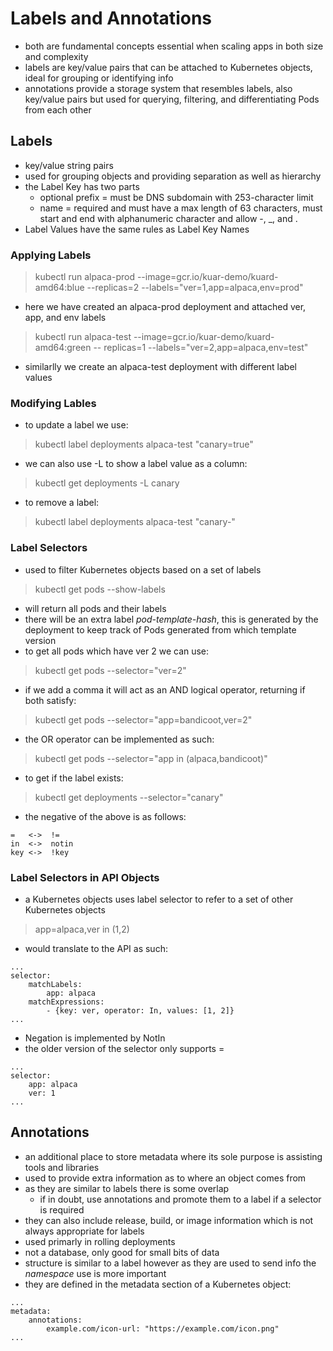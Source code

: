 # Labels and Annotations

- both are fundamental concepts essential when scaling apps in both size and complexity
- labels are key/value pairs that can be attached to Kubernetes objects, ideal for grouping or identifying info
- annotations provide a storage system that resembles labels, also key/value pairs but used for querying, filtering, and differentiating Pods from each other

## Labels

- key/value string pairs
- used for grouping objects and providing separation as well as hierarchy 
- the Label Key has two parts
    - optional prefix = must be DNS subdomain with 253-character limit
    - name = required and must have a max length of 63 characters, must start and end with alphanumeric character and allow -, _, and .
- Label Values have the same rules as Label Key Names

### Applying Labels

> kubectl run alpaca-prod --image=gcr.io/kuar-demo/kuard-amd64:blue --replicas=2 --labels="ver=1,app=alpaca,env=prod"

- here we have created an alpaca-prod deployment and attached ver, app, and env labels

> kubectl run alpaca-test --image=gcr.io/kuar-demo/kuard-amd64:green -- replicas=1 --labels="ver=2,app=alpaca,env=test"

- similarlly we create an alpaca-test deployment with different label values

### Modifying Lables

- to update a label we use:

> kubectl label deployments alpaca-test "canary=true"

- we can also use -L to show a label value as a column:

> kubectl get deployments -L canary

- to remove a label:

> kubectl label deployments alpaca-test "canary-"

### Label Selectors

- used to filter Kubernetes objects based on a set of labels

> kubectl get pods --show-labels

- will return all pods and their labels
- there will be an extra label *pod-template-hash*, this is generated by the deployment to keep track of Pods generated from which template version
- to get all pods which have ver 2 we can use:

> kubectl get pods --selector="ver=2"

- if we add a comma it will act as an AND logical operator, returning if both satisfy:

> kubectl get pods --selector="app=bandicoot,ver=2"

- the OR operator can be implemented as such:

> kubectl get pods --selector="app in (alpaca,bandicoot)"

- to get if the label exists:

> kubectl get deployments --selector="canary"

- the negative of the above is as follows:

```
=   <->  !=
in  <->  notin
key <->  !key
```

### Label Selectors in API Objects

- a Kubernetes objects uses label selector to refer to a set of other Kubernetes objects

> app=alpaca,ver in (1,2)

- would translate to the API as such:

```
...
selector:
    matchLabels:
        app: alpaca
    matchExpressions:
        - {key: ver, operator: In, values: [1, 2]}
...
```

- Negation is implemented by NotIn
- the older version of the selector only supports =

```
...
selector:
    app: alpaca
    ver: 1
...
```

## Annotations

- an additional place to store metadata where its sole purpose is assisting tools and libraries
- used to provide extra information as to where an object comes from
- as they are similar to labels there is some overlap
    - if in doubt, use annotations and promote them to a label if a selector is required
- they can also include release, build, or image information which is not always appropriate for labels
- used primarly in rolling deployments
- not a database, only good for small bits of data
- structure is similar to a label however as they are used to send info the *namespace* use is more important
- they are defined in the metadata section of a Kubernetes object:

```
...
metadata:
    annotations:
        example.com/icon-url: "https://example.com/icon.png"
...
```
